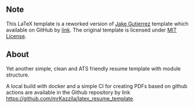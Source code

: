 ## Note
This LaTeX template is a reworked version of [Jake Gutierrez](https://github.com/jakegut) 
template which available on GitHub by [link](https://github.com/jakegut/resume).
The original template is licensed under [MIT License](https://github.com/jakegut/resume/blob/master/LICENSE).

## About
Yet another simple, clean and ATS friendly resume template with module structure.

A local build with docker and a simple CI for creating PDFs based on github actions 
are available in the Github repository by link https://github.com/mrKazzila/latex_resume_template.

